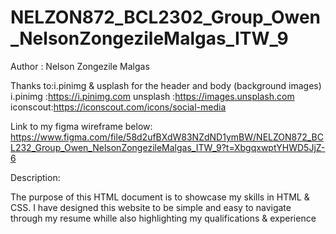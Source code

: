 # NELZON872_BCL2302_Group_Owen_NelsonZongezileMalgas_ITW_9
Author : Nelson Zongezile Malgas

Thanks to:i.pinimg & usplash for the header and body (background images)
i.pinimg :https://i.pinimg.com
unsplash :https://images.unsplash.com
iconscout:https://iconscout.com/icons/social-media

Link to my figma wireframe below:
https://www.figma.com/file/58d2ufBXdW83NZdND1ymBW/NELZON872_BCL232_Group_Owen_NelsonZongezileMalgas_ITW_9?t=XbgqxwptYHWD5JjZ-6

Description:

The purpose of this HTML document is to showcase my skills in HTML & CSS. I have designed this website to be simple and easy to navigate through my resume whille also highlighting my qualifications & experience 

